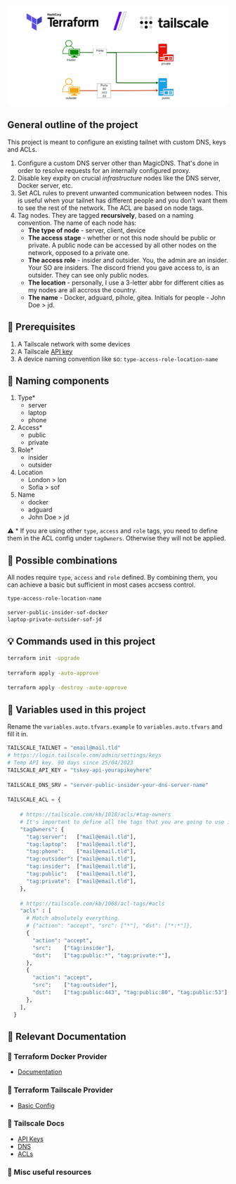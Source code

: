 ![Header](scheme.drawio.png)

## General outline of the project

This project is meant to configure an existing tailnet with custom DNS, keys and ACLs.

1. Configure a custom DNS server other than MagicDNS. That's done in order to resolve requests for an internally configured proxy.
2. Disable key expity on crucial *infrastructure* nodes like the DNS server, Docker server, etc.
3. Set ACL rules to prevent unwanted communication between nodes.
    This is useful when your tailnet has different people and you don't want them to see the rest of the network. The ACL are based on node tags.
4. Tag nodes.
    They are tagged **recursively**, based on a naming convention. The name of each node has:
    * **The type of node** - server, client, device
    * **The access stage** - whether or not this node should be public or private. A public node can be accessed by all other nodes on the network, opposed to a private one.
    * **The access role** - insider and outsider. You, the admin are an insider. Your SO are insiders. The discord friend you gave access to, is an outsider. They can see only public nodes.
    * **The location** - personally, I use a 3-letter abbr for different cities as my nodes are all accross the country.
    * **The name** - Docker, adguard, pihole, gitea. Initials for people - John Doe > jd.

## 📃 Prerequisites

1. A Tailscale network with some devices
2. A Tailscale [API key](https://login.tailscale.com/admin/settings/keys)
3. A device naming convention like so: `type-access-role-location-name`

## 📝 Naming components

1. Type\*
    * server
    * laptop
    * phone
2. Access\*
    * public
    * private
3. Role\*
    * insider
    * outsider
4. Location
    * London > lon
    * Sofia > sof
5. Name
    * docker
    * adguard
    * John Doe > jd

⚠️ \* If you are using other `type`, `access` and `role` tags, you need to define them in the ACL config under `tagOwners`. Otherwise they will not be applied.

## 🔀 Possible combinations

All nodes require `type`, `access` and `role` defined. By combining them, you can achieve a basic but sufficient in most cases accsess control.

```
type-access-role-location-name

server-public-insider-sof-docker
laptop-private-outsider-sof-jd
```

## 💡 Commands used in this project
```bash
terraform init -upgrade

terraform apply -auto-approve

terraform apply -destroy -auto-approve
```

## 📝 Variables used in this project
Rename the `variables.auto.tfvars.example` to `variables.auto.tfvars` and fill it in.
```py
TAILSCALE_TAILNET = "email@mail.tld"
# https://login.tailscale.com/admin/settings/keys
# Temp API key. 90 days since 25/04/2023
TAILSCALE_API_KEY = "tskey-api-yourapikeyhere"

TAILSCALE_DNS_SRV = "server-public-insider-your-dns-server-name"

TAILSCALE_ACL = {
    
    # https://tailscale.com/kb/1018/acls/#tag-owners
    # It's important to define all the tags that you are going to use in the machine names here.
    "tagOwners": {
      "tag:server":   ["mail@email.tld"],
      "tag:laptop":   ["mail@email.tld"],
      "tag:phone":    ["mail@email.tld"],
      "tag:outsider": ["mail@email.tld"],
      "tag:insider":  ["mail@email.tld"],
      "tag:public":   ["mail@email.tld"],
      "tag:private":  ["mail@email.tld"],
    },
   
    # https://tailscale.com/kb/1068/acl-tags/#acls
    "acls" : [
      # Match absolutely everything.
      # {"action": "accept", "src": ["*"], "dst": ["*:*"]},
      {
        "action": "accept",
        "src":    ["tag:insider"],
        "dst":    ["tag:public:*", "tag:private:*"],
      },
      {
        "action": "accept",
        "src":    ["tag:outsider"],
        "dst":    ["tag:public:443", "tag:public:80", "tag:public:53"],
      },
    ],
  }
```

## 📖 Relevant Documentation

### 🌟 Terraform Docker Provider
* [Documentation](https://registry.terraform.io/providers/kreuzwerker/docker/latest/docs/resources/container)

### 🌟 Terraform Tailscale Provider
* [Basic Config](https://registry.terraform.io/providers/davidsbond/tailscale/latest/docs)


### 🌟 Tailscale Docs
* [API Keys](https://tailscale.com/kb/1101/api/)
* [DNS](https://tailscale.com/kb/1054/dns/)
* [ACLs](https://tailscale.com/kb/1068/acl-tags/)


### 🌟 Misc useful resources


